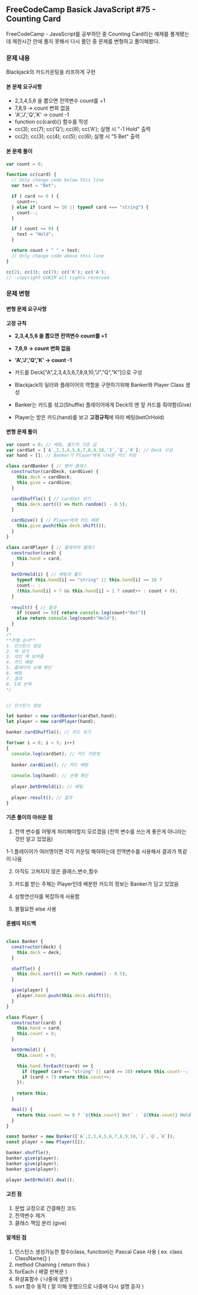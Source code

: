## FreeCodeCamp Basick JavaScript #75 - Counting Card
FreeCodeCamp - JavaScript를 공부하던 중 Counting Card라는 예제를 풀게됐는데
제한시간 안에 풀지 못해서 다시 풀던 중 문제를 변형하고 풀이해봤다.

### 문제 내용
Blackjack의 카드카운팅을 러프하게 구현

#### 본 문제 요구사항
- 2,3,4,5,6 을 뽑으면 전역변수 count를 +1
- 7,8,9 -> count 변화 없음
- 'A','J','Q','K' -> count -1
- function cc(card){} 함수를 작성
- cc(3); cc(7); cc('Q'); cc(8); cc('A'); 실행 시 "-1 Hold" 출력
- cc(2); cc(3); cc(4); cc(5); cc(6); 실행 시 "5 Bet" 출력

#### 본 문제 풀이
```js
var count = 0;

function cc(card) {
  // Only change code below this line
  var text = "Bet";

  if ( card <= 6 ) {
    count++;
  } else if (card >= 10 || typeof card === "string") {
    count--;
  }

  if ( count <= 0) {
    text = "Hold";
  }

  return count + " " + text;
  // Only change code above this line
}

cc(2); cc(3); cc(7); cc('K'); cc('A');
// -copyright GUKIM all rights reserved.
```

### 문제 변형

#### 변형 문제 요구사항
**고정 규칙**
- **2,3,4,5,6 을 뽑으면 전역변수 count를 +1**
- **7,8,9 -> count 변화 없음**
- **'A','J','Q','K' -> count -1**


- 카드를 Deck["A",2,3,4,5,6,7,8,9,10,"J","Q","K"]으로 구성
- Blackjack의 딜러와 플레이어의 역할을 구현하기위해 Banker와 Player Class 생성
- Banker는 카드를 섞고(Shuffle) 플레이어에게 Deck의 맨 앞 카드를 줘야함(Give)
- Player는 받은 카드(hand)를 보고 **고정규칙**에 따라 베팅(betOrHold)


#### 변형 문제 풀이
```js
var count = 0; // 베팅, 홀드의 기준 값
var cardSet = [`A`,2,3,4,5,6,7,8,9,10,`J`,`Q`,`K`]; // Deck 구성
var hand = []; // Banker가 Player에게 나눠준 카드 저장

class cardBanker { // 뱅커 클래스
  constructor(cardDeck, cardGive) {
    this.deck = cardDeck;
    this.give = cardGive;
  }

  cardShuffle() { // cardSet 섞기
    this.deck.sort(() => Math.random() - 0.5);
  }

  cardGive() { // Player에게 카드 배분
    this.give.push(this.deck.shift());
  }
}

class cardPlayer { // 플레이어 클래스
  constructor(card) {
    this.hand = card;
  }

  betOrHold(i) { // 베팅과 홀드 
    typeof this.hand[i] == "string" || this.hand[i] >= 10 ?
    count-- : 
    (this.hand[i] < 7 && this.hand[i] > 1 ? count++ : count + 0);
  }
  
  result() { // 결과
    if (count >= 0){ return console.log(count+"Bet")}
    else return console.log(count+"Hold");
  }
}
/*
**진행 순서**
1. 인스턴스 생성
2. 덱 섞기
3. 섞인 덱 보여줌
4. 카드 배분
5. 플레이어 손패 확인
6. 베팅
7. 결과
8. 5회 반복
*/


// 인스턴스 생성

let banker = new cardBanker(cardSet,hand);
let player = new cardPlayer(hand);

banker.cardShuffle(); // 카드 섞기

for(var i = 0; i < 5; i++) 
{
  console.log(cardSet); // 카드 카운팅
  
  banker.cardGive(); // 카드 배분
  
  console.log(hand); // 손패 확인
  
  player.betOrHold(i); // 베팅
  
  player.result(); // 결과
}
```

#### 기존 풀이의 아쉬운 점
1. 전역 변수를 어떻게 처리해야할지 모르겠음 (전역 변수를 쓰는게 좋은게 아니라는 것만 알고 있었음)

1-1.플레이어가 여러명이면 각각 카운팅 해야하는데 전역변수를 사용해서 결과가 똑같이 나옴

2. 아직도 고쳐지지 않은 클래스,변수,함수 

3. 카드를 받는 주체는 Player인데 배분한 카드의 정보는 Banker가 담고 있었음

4. 삼항연산자를 복잡하게 사용함

5. 불필요한 else 사용


#### 훈쌤의 피드백

```js

class Banker {
  constructor(deck) {
    this.deck = deck;
  }

  shuffle() {
    this.deck.sort(() => Math.random() - 0.5);
  }

  give(player) {
    player.hand.push(this.deck.shift());
  }
}

class Player {
  constructor(card) {
    this.hand = card;
    this.count = 0;
  }

  betOrHold() {
    this.count = 0;

    this.hand.forEach((card) => {
      if (typeof card == "string" || card >= 10) return this.count--;
      if (card < 7) return this.count++;
    });
    
    return this;
  }

  deal() {
    return this.count >= 0 ? `${this.count} Bet` : `${this.count} Hold`;
  }
}

const banker = new Banker([`A`,2,3,4,5,6,7,8,9,10,`J`,`Q`,`K`]);
const player = new Player([]);

banker.shuffle();
banker.give(player);
banker.give(player);
banker.give(player);

player.betOrHold().deal();

```

#### 고친 점
1. 문법 교정으로 간결해진 코드
2. 전역변수 제거
3. 클래스 책임 분리 (give)

#### 알게된 점
1. 인스턴스 생성가능한 함수(class, function)는 Pascal Case 사용 ( ex. class ClassName{} )
2. method Chaining ( return this )
3. forEach ( 배열 반복문 )
4. 화살표함수 ( 나중에 설명 )
5. sort 함수 동작 ( 잘 이해 못했으므로 나중에 다시 설명 듣자 )



